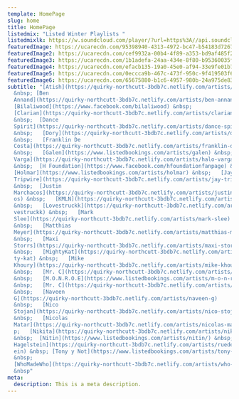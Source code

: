 ```yaml
---
template: HomePage
slug: home
title: HomePage
listedmix: "Listed Winter Playlists "
listedmixlk: https://w.soundcloud.com/player/?url=https%3A//api.soundcloud.com/playlists/1187392201&color=%23ff5500&auto_play=false&hide_related=false&show_comments=true&show_user=true&show_reposts=false&show_teaser=true&visual=true
featuredImage: https://ucarecdn.com/95398940-4313-4972-bc47-b54183d7267f/-/crop/1995x1565/5,0/-/preview/
featuredImage2: https://ucarecdn.com/cef9932a-00b4-4f89-a353-bd9af485f25d/-/crop/960x678/0,282/-/preview/
featuredImage3: https://ucarecdn.com/1b1adefa-24aa-434e-8f80-b95360035fe3/-/crop/2000x1454/0,0/-/preview/
featuredImage4: https://ucarecdn.com/efacb135-19a0-45e0-af94-33e9fe01b72f/-/crop/2000x1485/0,0/-/preview/
featuredImage5: https://ucarecdn.com/0eccca9b-467c-473f-950c-9f419503f636/
featuredImage6: https://ucarecdn.com/65675880-b1c6-4957-980b-24a975de8313/
subtitle: "[Atish](https://quirky-northcutt-3bdb7c.netlify.com/artists/atish)
  &nbsp; [Ben
  Annand](https://quirky-northcutt-3bdb7c.netlify.com/artists/ben-annand) &nbsp;
  [Bilaliwood](https://www.facebook.com/bilaliwood) &nbsp;
  [Clarian](https://quirky-northcutt-3bdb7c.netlify.com/artists/clarian)
  &nbsp;  [Dance
  Spirit](https://quirky-northcutt-3bdb7c.netlify.com/artists/dance-spirit)
  &nbsp;   [Dory](https://quirky-northcutt-3bdb7c.netlify.com/artists/dory)
  &nbsp;   [Franklin De
  Costa](https://quirky-northcutt-3bdb7c.netlify.com/artists/franklin-de-costa)
  &nbsp;   [Galen](https://www.listedbookings.com/artists/galen) &nbsp;   [Halo
  Varga](https://quirky-northcutt-3bdb7c.netlify.com/artists/halo-varga)
  &nbsp;  [H Foundation](https://www.facebook.com/hfoundationfanpage) & nbsp;
  [Holmar](https://www.listedbookings.com/artists/holmar) &nbsp;   [Jay
  Tripwire](https://quirky-northcutt-3bdb7c.netlify.com/artists/jay-tripwire)
  &nbsp;  [Justin
  Marchacos](https://quirky-northcutt-3bdb7c.netlify.com/artists/justin-marchac\
  os) &nbsp;   [KMLN](https://quirky-northcutt-3bdb7c.netlify.com/artists/kmln)
  &nbsp;   [Lovestruckk](https://quirky-northcutt-3bdb7c.netlify.com/artists/lo\
  vestruckk) &nbsp;   [Mark
  Slee](https://quirky-northcutt-3bdb7c.netlify.com/artists/mark-slee)
  &nbsp;   [Matthias
  Meyer](https://quirky-northcutt-3bdb7c.netlify.com/artists/matthias-meyer)
  &nbsp;   [Maxi
  Storrs](https://quirky-northcutt-3bdb7c.netlify.com/artists/maxi-storrs)
  &nbsp;   [MightyKat](https://quirky-northcutt-3bdb7c.netlify.com/artists/migh\
  ty-kat) &nbsp;   [Mike
  Khoury](https://quirky-northcutt-3bdb7c.netlify.com/artists/mike-khoury)
  &nbsp;   [Mr. C](https://quirky-northcutt-3bdb7c.netlify.com/artists/mr-c)
  &nbsp;   [M.O.N.R.O.E](https://www.listedbookings.com/artists/m-o-n-r-o-e)
  &nbsp;   [Mr. C](https://quirky-northcutt-3bdb7c.netlify.com/artists/mr-c)
  &nbsp;   [Naveen
  G](https://quirky-northcutt-3bdb7c.netlify.com/artists/naveen-g)
  &nbsp;   [Nico
  Stojan](https://quirky-northcutt-3bdb7c.netlify.com/artists/nico-stojan)
  &nbsp;   [Nicolas
  Matar](https://quirky-northcutt-3bdb7c.netlify.com/artists/nicolas-matar)&nbs\
  p;   [Nikita](https://quirky-northcutt-3bdb7c.netlify.com/artists/nikita)
  &nbsp;  [Nitin](https://www.listedbookings.com/artists/nitin/) &nbsp;  [Ruede
  Hagelstein](https://quirky-northcutt-3bdb7c.netlify.com/artists/ruede-hagelst\
  ein) &nbsp; [Tony y Not](https://www.listedbookings.com/artists/tony-y-not/)
  &nbsp;
  [WhoMadeWho](https://quirky-northcutt-3bdb7c.netlify.com/artists/who-made-who)
  &nbsp"
meta:
  description: This is a meta description.
---
```


